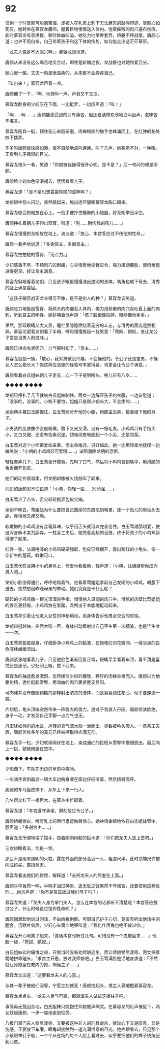 # 92

仅剩一个时辰就可脱离苦海，却被人在乳房上刺下无法磨灭的耻辱印迹，唐颜心如死灰。她跨坐在慕容龙腰间，握着巨物慢慢送入体内。饱受摧残的肉穴遍布伤痕，此时慕容龙有意撩拨，顿时鲜血四溢。她吃力地举臀套弄，娇躯不停战栗。唐颜心道：也许不用自杀，自己带着孩子和这下体的伤势，如何能走出这茫茫草原。

「龙夫人像是不大高兴啊。」慕容龙淡淡道。

唐颜从来没有这么痛苦地交合过，即使是新婚之夜，龙战野也对她怜爱万分。

她心里一酸，丈夫一向是很温柔的，从来都不会弄疼自己。

「叫出来！」慕容龙声音一冷。

唐颜僵了一下，「啊」地低叫一声。声音又干又涩。

慕容龙翻身把少妇压在下面，一边挺弄，一边厉声道：「叫！」

「啊……啊……」唐颜能感受到的只有痛苦，但还要装做欢欣地浪叫出声，滋味苦不堪言。

慕容龙阳具一挺，顶住花心来回研磨，肉棒根部的触手也蜂涌而上，在红肿的秘处四下拨弄。

不多时唐颜就快感如潮，情不自禁地浪叫连连。叫了几声，她突觉不对，一睁眼，正看到儿子痛恨的目光。

慕容龙扭头一看，笑道：「你娘被我操得很开心呢。是不是？」后一句问的却是唐颜。

唐颜脸上的血色渐渐褪去，愣愣看着儿子。

慕容龙道：「是不是也想尝尝你娘的滋味啊？」

龙朔眼中怒火闪动，突然跳起来，施出连环腿朝慕容龙胸口踢来。

慕容龙哪会把他放在心上，一抬手便拧住稚嫩的小短腿，将龙朔举到半空。

唐颜挣扎着朝儿子伸出双臂，叫道：「别……别伤我的孩儿……」

慕容龙慢慢把龙朔放在地上，淡淡道：「放心，本宫答应过不伤他的性命。」

唐颜一叠声地说道：「多谢宫主，多谢宫主。」

慕容龙拍拍她的雪臀，「用点力。」

少妇感激不尽，不顾肉穴的剧痛，心甘情愿地举臀应合，竭力扭动腰肢，使肉棒能进得更深，好让宫主满意。

慕容龙斜眼看着龙朔，只见孩子眼里慢慢涌出透明的液体，嘴角也朝下弯去，清秀的脸上满是委屈。

「这孩子跟百战天龙长得可不像，是不是别人的种？」慕容龙调笑道。

唐颜吃力地挺起雪臀，将硕大的肉瘤吞入体内，竭力用娇嫩的肉穴吞吐着上面的肉刺，听到宫主的嘲弄，她娇喘着低声道：「孩子脸型像奴婢，眼睛像他爹爹。」

果然，那双眼睛又大又黑，瞳仁里隐隐燃烧着无穷的斗志，与清秀的面庞迥然相异。慕容龙望着龙朔看了半晌，嘴角慢慢挑起一丝笑意：「莺奴、鹂奴，去让龙公子尝尝当男人的滋味。」

唐颜正拼命收紧肉穴，力气顿时松了，「宫主……」

慕容龙狠狠一捅，「放心，我对男孩没兴趣，不会操他的。令公子还是童男，不操女人怎么能长大？你这两位高徒的经验可丰富得紧，肯定会让令公子满意。」

唐颜看着白氏姐妹朝儿子走去，心一下子提到喉头。朔儿只有八岁……

◆◆◆◆ ◆◆◆◆

龙朔只挣扎了几下就被白氏姐妹制住。两女一边解开孩子的衣服，一边安慰道：「没事的，没事的。小朔不要怕，姐姐只是帮小朔长大，不会疼的……」

龙朔两手被白玉鹂握住，白玉莺则分开他的小腿，用膝盖压紧，接着褪下他的裤子。

小男孩的肌肤像少女般粉嫩，胯下又光又滑，没有一根毛发。小鸡鸡只有手指大小，又白又细，还没有色素沉淀。顶端顽皮地翘起一个小尖，还是包茎。

白玉莺对这个小师弟爱如亲弟，但主命难违，只好如此。她一边用轻柔地抚摸一边微笑说：「小朔的小鸡鸡好可爱哦……」试图消除龙朔的恐惧。

轻轻套弄几下，白玉莺张开樱唇，先呵了口气，然后将小鸡鸡含到嘴中，用滑腻的香舌翻开包皮。

她们的动作很温柔，但龙朔却像被火烧般叫了起来。

旁边的唐颜忍不住说道：「小莺，你轻一些……别勉强……」

白玉莺点了点头，舌尖轻轻挑弄包皮尖端。

龙朔不明白，莺姐姐为什么要把自己撒尿的东西吃到嘴里，还一个劲儿的用舌头去舔，弄得他又痒又痛。

软嫩嫩的小鸡鸡没有丝毫异味，似乎用舌头就可以完全卷住。白玉莺越舔越爱，使出浑身解术卖力舔弄。一柱香工夫后，她凭着高超的舌技，终于将孩子的小鸡鸡舔得硬了起来。

红唇一张，沾满唾液的小鸡鸡硬硬翘起，包皮已经翻开，露出粉红的小龟头，像一朵新生的蘑菇，鲜嫩可口。

白玉莺伏在龙朔小小的身体上，怜爱地看着他，轻声道：「小朔，让姐姐帮你成为男人吧。」

龙朔小脸涨得通红，呼呼地喘着气。他看着莺姐姐拿起自己发硬的小鸡鸡，朝腹下送去，突然想起昨晚母亲的举动。她们究竟是干什么呢？

硬起的小鸡鸡像一根光溜溜的手指，慢慢纳入温润的肉穴中。滑腻的肉壁比莺姐姐的唇舌更舒服，小鸡鸡放在里面，龙朔出于本能地挺动起来。

白玉莺导引着让他进入女性的神秘境地，用身体告诉他男女交合的欢愉。

龙朔越挺越快，突然大叫一声，身体抖动着射出自己平生第一次精液。也是毕生唯一一次。

白玉莺笑盈盈起身，仔细舔净小鸡鸡上的黏液，在她艳红的花瓣间，一缕淡淡的白色液体缓缓流出。

唐颜紧张地看着儿子，只见他脸色渐渐回复正常，眼睛呆呆看着车顶，看不清是喜悦还是迷茫。少妇闭上眼，放下心来。

慕容龙的抽送愈发激烈，忽然搂住少妇的腰肢，狰狞的肉棒全根而入。唐颜以为他要射精，连忙挺起雪臀，用淌血的肉穴裹紧整支巨阳。

可肉棒并没有像她预期的那样射出浓浓的液体，而是紧紧顶住花心，似乎要穿透一般。

片刻后，龟头顶端突然传来一阵强大的吸力，透过子宫直入丹田。唐颜惊骇欲绝，身子一动，才发现自己手脚一点力气也无。

丹田犹如倾斜的水盆，运转的真气流水般一泄而出，尽数被龟头吸入。一盏茶工夫后，唐颜苦修多年的真元已经被搾取得点滴无存。

慕容龙手一松，少妇软绵绵伏在地上，染成通红的巨阳从雪臀中慢慢脱出，最后向上一挑，颤微微竖在空中。

◆◆◆◆ ◆◆◆◆

夕阳西下，车队在无边的草原中疾驰。

一名骑手奔到最后一辆大车边俯身凑在窗边仔细听着，然后扬臂高呼。

疾驰的车马轰然停下，从车上下来一行人。

几名帮众扛下一根巨木，在草丛中忙碌着。

慕容龙道：「本宫遵守承诺，即刻放过令公子。」

唐颜娇躯惨白，唯有乳上的两行墨迹触目惊心。她神情委顿地依在白氏姐妹臂中，颤声道：「多谢宫主……」

慕容龙无所谓地摆了摆手，指着刚刚树起的巨木道：「你们把龙夫人放上去吧。」

三女抬眼看去，均是一惊。

那巨木是用来照明的火柱，露在外面的部分高近一人，粗逾尺半。此时顶端尺许被削成锐尖，直指蓝天。

慕容龙看出她们的愕然，解释道：「去把龙夫人的屄套在上面。」

唐颜耳中轰然一响，半晌才回过神来，这无耻之徒果然不守诺言，还要使用这种耻刑……她厉声道：「你不是答应放过我们母子吗？」

慕容龙笑道：「龙夫人身为掌门夫人，怎么连本宫的话都听不清楚呢？本宫答应放过公子，什么时候说过饶你性命呢？」

唐颜回想起他说过的话，不由娇躯剧颤。可恨自己护子心切，竟没有听出他话中的圈套。沉默片刻后，少妇心头滴血地哭叫道：「我化作厉鬼也绝不放过你。」

慕容龙开心地笑了起来，「这话本宫也听过几句。可惜没有一个鬼敢回来……」他脸一板，「莺奴、鹂奴。」

白氏姐妹此时痛悔之极，只恨当时没有劝师娘逃生，而让师娘受尽凌辱。两女哭着跪地拼命磕头，「求宫主开恩，放过我师娘吧。」白玉莺满脸是泪地哀求道：「不然就让师娘留在教内为奴，伺候主子……」

慕容龙淡淡道：「这要看龙夫人的心意。」

与其一辈子被他们淫辱，宁愿立刻就死！唐颜抬起头，恨之入骨地瞪着慕容龙。

慕容龙点点头，「龙夫人勇气可嘉，那就请夫人试试这根柱子吧。」

事情再无挽回余地，白氏姐妹只能抱住师娘放声痛哭。在慕容龙的厉声催促下，两女扶起唐颜，一步一晃地走到柱旁。

八极门掌门夫人受尽凌辱，又要被这种非人的刑具虐杀，紫玫心下又是叹息，又是伤感，正要放下车廉，眼角却接触到一道充满恨意的目光。她抬眼看去，只见那个小孩眼神钉子般，一个个从在场的每个人脸上看过去，似乎要把他们的样子统统记到心底。

